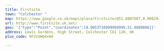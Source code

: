 ```yaml
---
title: Firstsite
town: "Colchester "
map: https://www.google.co.uk/maps/place/Firstsite/@51.8887687,0.9062944,15z/data=!4m5!3m4!1s0x0:0xd7e1c948fbb02aa2!8m2!3d51.8887687!4d0.9062944
url: http://www.firstsite.uk.net/
geo: '{"type":"Point","coordinates":[0.9053716999999999,51.8889806]}'
address: Lewis Gardens, High Street, Colchester CO1 1JH, UK
plus_code: 9F32VWQ4+H4

---
```


